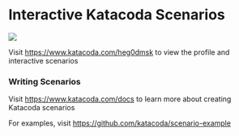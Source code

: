 # Interactive Katacoda Scenarios

[![](http://shields.katacoda.com/katacoda/heg0dmsk/count.svg)](https://www.katacoda.com/heg0dmsk "Get your profile on Katacoda.com")

Visit https://www.katacoda.com/heg0dmsk to view the profile and interactive scenarios

### Writing Scenarios
Visit https://www.katacoda.com/docs to learn more about creating Katacoda scenarios

For examples, visit https://github.com/katacoda/scenario-example
